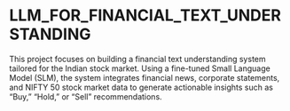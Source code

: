 # LLM_FOR_FINANCIAL_TEXT_UNDERSTANDING
This project focuses on building a financial text understanding system tailored for the Indian stock market. Using a fine-tuned Small Language Model (SLM), the system integrates financial news, corporate statements, and NIFTY 50 stock market data to generate actionable insights such as “Buy,” “Hold,” or “Sell” recommendations. 
